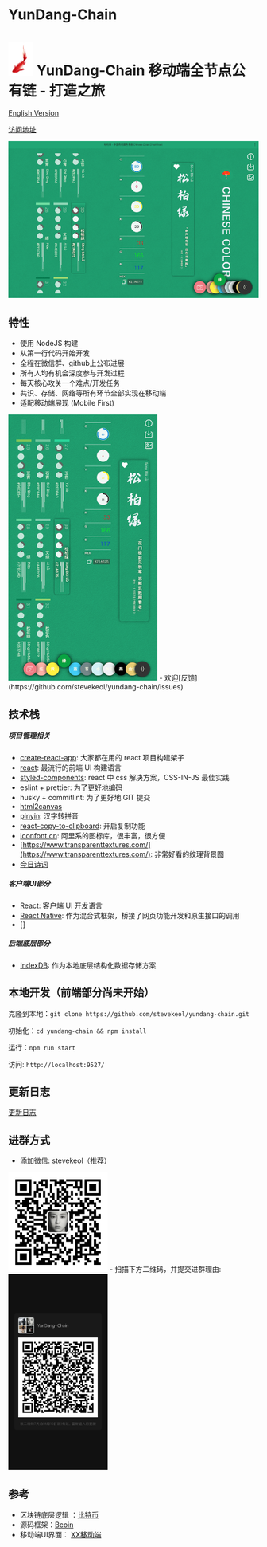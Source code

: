 # YunDang-Chain

# <img src="config/fish.png" alt="Logo" width="50"> YunDang-Chain 移动端全节点公有链 - 打造之旅

[English Version](README.md)

[访问地址]()

<img src="config/pc.png" alt="PC UI" width="600">

## 特性
- 使用 NodeJS 构建
- 从第一行代码开始开发
- 全程在微信群、github上公布进展
- 所有人均有机会深度参与开发过程
- 每天核心攻关一个难点/开发任务
- 共识、存储、网络等所有环节全部实现在移动端
- 适配移动端展现 (Mobile First)
<img src="config/m.png" alt="Mobile UI" width="300">
- 欢迎[反馈](https://github.com/stevekeol/yundang-chain/issues)

## 技术栈

##### 项目管理相关
- [create-react-app](https://github.com/facebook/create-react-app): 大家都在用的 react 项目构建架子
- [react](https://reactjs.org): 最流行的前端 UI 构建语言
- [styled-components](https://styled-components.com): react 中 css 解决方案，CSS-IN-JS 最佳实践
- eslint + prettier: 为了更好地编码
- husky + commitlint: 为了更好地 GIT 提交
- [html2canvas](http://html2canvas.hertzen.com/)
- [pinyin](https://github.com/hotoo/pinyin): 汉字转拼音
- [react-copy-to-clipboard](https://github.com/nkbt/react-copy-to-clipboard): 开启复制功能
- [iconfont.cn](https://iconfont.cn): 阿里系的图标库，很丰富，很方便
- [https://www.transparenttextures.com/](https://www.transparenttextures.com/): 非常好看的纹理背景图
- [今日诗词](https://www.jinrishici.com)

##### 客户端UI部分
- [React](): 客户端 UI 开发语言
- [React Native](): 作为混合式框架，桥接了网页功能开发和原生接口的调用
- []

##### 后端底层部分
- [IndexDB](): 作为本地底层结构化数据存储方案



## 本地开发（前端部分尚未开始）

克隆到本地：`git clone https://github.com/stevekeol/yundang-chain.git`

初始化：`cd yundang-chain && npm install`

运行：`npm run start`

访问: `http://localhost:9527/`


## 更新日志

[更新日志](CHANGELOG.md)

## 进群方式

- 添加微信: stevekeol（推荐）
<img src="config/qr.jpg" alt="群主二维码" width="200">
- 扫描下方二维码，并提交进群理由:
<img src="config/qr-group.png" alt="进群二维码" width="200">


## 参考

- 区块链底层逻辑 ：[比特币]()
- 源码框架：[Bcoin]()
- 移动端UI界面： [XX移动端]()
